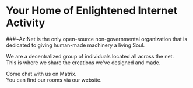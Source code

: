 # Your Home of Enlightened Internet Activity

###~Az:Net is the only open-source non-governmental organization that is dedicated to giving human-made machinery a living Soul.

We are a decentralized group of individuals located all across the net.  
This is where we share the creations we've designed and made.  

Come chat with us on Matrix.  
You can find our rooms via our website.
